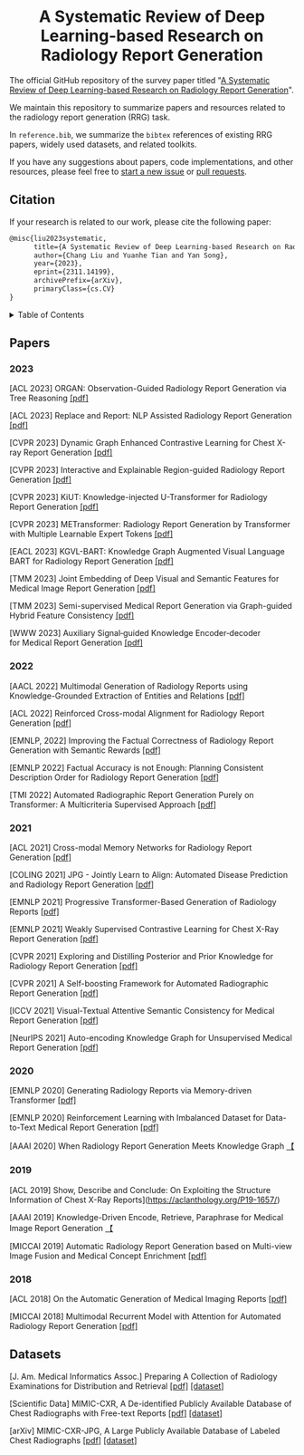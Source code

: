 <p align="center">
  <h1 align="center">A Systematic Review of Deep Learning-based Research on Radiology Report Generation</h1>

The official GitHub repository of the survey paper titled "[A Systematic Review of Deep Learning-based Research on Radiology Report Generation](https://arxiv.org/abs/2311.14199)".

We maintain this repository to summarize papers and resources related to the radiology report generation (RRG) task. 

In `reference.bib`, we summarize the `bibtex` references of existing RRG papers, widely used datasets, and related toolkits.

If you have any suggestions about papers, code implementations, and other resources, please feel free to [start a new issue](https://github.com/synlp/RRG-Review/issues) or [pull requests](https://github.com/synlp/RRG-Review/pulls).

## Citation

If your research is related to our work, please cite the following paper:

```markdown
@misc{liu2023systematic,
      title={A Systematic Review of Deep Learning-based Research on Radiology Report Generation}, 
      author={Chang Liu and Yuanhe Tian and Yan Song},
      year={2023},
      eprint={2311.14199},
      archivePrefix={arXiv},
      primaryClass={cs.CV}
}
```

<details><summary>Table of Contents</summary><p>

- [Citation](#citation)
- [Papers](#papers)
  - [2023](#2023)
  - [2022](#2022)
  - [2021](#2021)
  - [2020](#2020)
  - [2019](#2019)
  - [2018](#2018)
- [Datasets](#datasets)
</p></details><p></p>

## Papers
### 2023

[ACL 2023] ORGAN: Observation-Guided Radiology Report Generation via Tree Reasoning [[pdf]](https://aclanthology.org/2023.acl-long.451/)

[ACL 2023] Replace and Report: NLP Assisted Radiology Report Generation [[pdf]](https://aclanthology.org/2023.findings-acl.683.pdf)

[CVPR 2023] Dynamic Graph Enhanced Contrastive Learning for Chest X-ray Report Generation [[pdf]](https://openaccess.thecvf.com/content/CVPR2023/papers/Li_Dynamic_Graph_Enhanced_Contrastive_Learning_for_Chest_X-Ray_Report_Generation_CVPR_2023_paper.pdf)

[CVPR 2023] Interactive and Explainable Region-guided Radiology Report Generation [[pdf]](https://openaccess.thecvf.com/content/CVPR2023/papers/Tanida_Interactive_and_Explainable_Region-Guided_Radiology_Report_Generation_CVPR_2023_paper.pdf)

[CVPR 2023] KiUT: Knowledge-injected U-Transformer for Radiology Report Generation [[pdf]](https://openaccess.thecvf.com/content/CVPR2023/papers/Huang_KiUT_Knowledge-Injected_U-Transformer_for_Radiology_Report_Generation_CVPR_2023_paper.pdf)

[CVPR 2023] METransformer: Radiology Report Generation by Transformer with Multiple Learnable Expert Tokens [[pdf]](https://openaccess.thecvf.com/content/CVPR2023/papers/Wang_METransformer_Radiology_Report_Generation_by_Transformer_With_Multiple_Learnable_Expert_CVPR_2023_paper.pdf)

[EACL 2023] KGVL-BART: Knowledge Graph Augmented Visual Language BART for Radiology Report Generation [[pdf]](https://aclanthology.org/2023.eacl-main.246/)

[TMM 2023] Joint Embedding of Deep Visual and Semantic Features for Medical Image Report Generation [[pdf]](https://ieeexplore.ieee.org/document/9606584)

[TMM 2023] Semi-supervised Medical Report Generation via Graph-guided Hybrid Feature Consistency [[pdf]](https://ieeexplore.ieee.org/document/10119200)

[WWW 2023] Auxiliary Signal‑guided Knowledge Encoder‑decoder for Medical Report Generation [[pdf]](https://arxiv.org/abs/2006.03744)


### 2022

[AACL 2022] Multimodal Generation of Radiology Reports using Knowledge-Grounded Extraction of Entities and Relations [[pdf]](https://aclanthology.org/2022.aacl-main.47/)

[ACL 2022] Reinforced Cross-modal Alignment for Radiology Report Generation [[pdf]](https://aclanthology.org/2022.findings-acl.38/)

[EMNLP, 2022] Improving the Factual Correctness of Radiology Report Generation with Semantic Rewards [[pdf]](https://aclanthology.org/2022.findings-emnlp.319/)

[EMNLP 2022] Factual Accuracy is not Enough: Planning Consistent Description Order for Radiology Report Generation [[pdf]](https://aclanthology.org/2022.emnlp-main.480/)

[TMI 2022] Automated Radiographic Report Generation Purely on Transformer: A Multicriteria Supervised Approach [[pdf]](https://ieeexplore.ieee.org/document/9768661)


### 2021

[ACL 2021] Cross-modal Memory Networks for Radiology Report Generation [[pdf]](https://aclanthology.org/2021.acl-long.459.pdf)

[COLING 2021] JPG - Jointly Learn to Align: Automated Disease Prediction and Radiology Report Generation [[pdf]](https://aclanthology.org/2022.coling-1.523/)

[EMNLP 2021] Progressive Transformer-Based Generation of Radiology Reports [[pdf]](https://aclanthology.org/2021.findings-emnlp.241/)

[EMNLP 2021] Weakly Supervised Contrastive Learning for Chest X-Ray Report Generation [[pdf]](https://aclanthology.org/2021.findings-emnlp.336.pdf)

[CVPR 2021] Exploring and Distilling Posterior and Prior Knowledge for Radiology Report Generation [[pdf]](https://openaccess.thecvf.com/content/CVPR2021/papers/Liu_Exploring_and_Distilling_Posterior_and_Prior_Knowledge_for_Radiology_Report_CVPR_2021_paper.pdf)

[CVPR 2021] A Self-boosting Framework for Automated Radiographic Report Generation [[pdf]](https://openaccess.thecvf.com/content/CVPR2021/papers/Wang_A_Self-Boosting_Framework_for_Automated_Radiographic_Report_Generation_CVPR_2021_paper.pdf)

[ICCV 2021] Visual-Textual Attentive Semantic Consistency for Medical Report Generation [[pdf]](https://openaccess.thecvf.com/content/ICCV2021/papers/Zhou_Visual-Textual_Attentive_Semantic_Consistency_for_Medical_Report_Generation_ICCV_2021_paper.pdf)

[NeurIPS 2021] Auto-encoding Knowledge Graph for Unsupervised Medical Report Generation [[pdf]](https://proceedings.neurips.cc/paper/2021/file/876e1c59023b1a0e95808168e1a8ff89-Paper.pdf)


### 2020

[EMNLP 2020] Generating Radiology Reports via Memory-driven Transformer [[pdf]](https://aclanthology.org/2020.emnlp-main.112/)

[EMNLP 2020] Reinforcement Learning with Imbalanced Dataset for Data-to-Text Medical Report Generation [[pdf]](https://aclanthology.org/2020.findings-emnlp.202/)

[AAAI 2020] When Radiology Report Generation Meets Knowledge Graph [【](https://arxiv.org/abs/2002.08277)

### 2019

[ACL 2019] Show, Describe and Conclude: On Exploiting the Structure Information of Chest X-Ray Reports](https://aclanthology.org/P19-1657/)

[AAAI 2019] Knowledge-Driven Encode, Retrieve, Paraphrase for Medical Image Report Generation [【](https://ojs.aaai.org/index.php/AAAI/article/view/4637/4515)

[MICCAI 2019] Automatic Radiology Report Generation based on Multi-view Image Fusion and Medical Concept Enrichment [[pdf]](https://link.springer.com/chapter/10.1007/978-3-030-32226-7_80)

### 2018

[ACL 2018] On the Automatic Generation of Medical Imaging Reports [[pdf]](https://aclanthology.org/P18-1240/)

[MICCAI 2018] Multimodal Recurrent Model with Attention for Automated Radiology Report Generation [[pdf]](https://link.springer.com/chapter/10.1007/978-3-030-00928-1_52)


## Datasets

[J. Am. Medical Informatics Assoc.] Preparing A Collection of Radiology Examinations for Distribution and Retrieval [[pdf]](https://pubmed.ncbi.nlm.nih.gov/26133894/) [[dataset]](https://openi.nlm.nih.gov/faq)

[Scientific Data] MIMIC-CXR, A De-identified Publicly Available Database of Chest Radiographs with Free-text Reports [[pdf]](https://www.nature.com/articles/s41597-019-0322-0) [[dataset]](https://physionet.org/content/mimic-cxr/1.0.0/)

[arXiv] MIMIC-CXR-JPG, A Large Publicly Available Database of Labeled Chest Radiographs [[pdf]](https://arxiv.org/abs/1901.07042) [[dataset]](https://physionet.org/content/mimic-cxr/2.0.0/)

